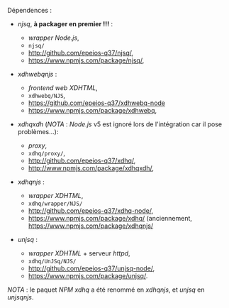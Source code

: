 Dépendences :

* *njsq*, **à packager en premier !!!** : 
  * *wrapper* *Node.js*,
  * `njsq/`
  * <http://github.com/epeios-q37/njsq/>,
  * <https://www.npmjs.com/package/njsq/>,

* *xdhwebqnjs* :
  * *frontend* *web* *XDHTML*,
  * `xdhwebq/NJS`,
  * <https://github.com/epeios-q37/xdhwebq-node>
  * <https://www.npmjs.com/package/xdhwebq>,

* *xdhqxdh* (*NOTA* : *Node.js* v5 est ignoré lors de l'intégration car il pose problèmes...):
  *  *proxy*,
  * `xdhq/proxy/`,
  * <http://github.com/epeios-q37/xdhq/>,
  * <http://www.npmjs.com/package/xdhqxdh/>,

* *xdhqnjs* :
  * *wrapper* *XDHTML*,
  * `xdhq/wrapper/NJS/`
  * <http://github.com/epeios-q37/xdhq-node/>,
  * <https://www.npmjs.com/package/xdhq/>  (anciennement, <https://www.npmjs.com/package/xdhqnjs/>

* *unjsq* :
	* *wrapper* *XDHTML* + serveur *httpd*,
	* `xdhq/UnJSq/NJS/`
	* <http://github.com/epeios-q37/unjsq-node/>,
	* <https://www.npmjs.com/package/unjsq/>.

*NOTA* : le paquet *NPM* *xdhq* a été renommé en *xdhqnjs*, et *unjsq* en *unjsqnjs*.